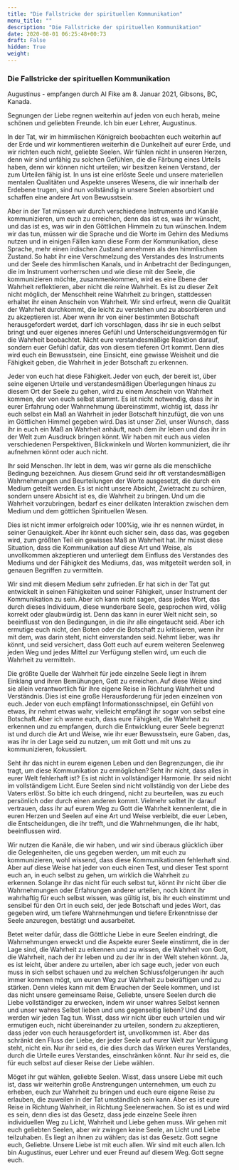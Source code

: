 ```yaml
---
title: "Die Fallstricke der spirituellen Kommunikation"
menu_title: ""
description: "Die Fallstricke der spirituellen Kommunikation"
date: 2020-08-01 06:25:48+00:73
draft: False
hidden: True
weight:
---
```

### Die Fallstricke der spirituellen Kommunikation

Augustinus - empfangen durch Al Fike am 8. Januar 2021, Gibsons, BC, Kanada.

Segnungen der Liebe regnen weiterhin auf jeden von euch herab, meine schönen und geliebten Freunde. Ich bin euer Lehrer, Augustinus.

In der Tat, wir im himmlischen Königreich beobachten euch weiterhin auf der Erde und wir kommentieren weiterhin die Dunkelheit auf eurer Erde, und wir richten euch nicht, geliebte Seelen. Wir fühlen nicht in unseren Herzen, denn wir sind unfähig zu solchen Gefühlen, die die Färbung eines Urteils haben, denn wir können nicht urteilen; wir besitzen keinen Verstand, der zum Urteilen fähig ist. In uns ist eine erlöste Seele und unsere materiellen mentalen Qualitäten und Aspekte unseres Wesens, die wir innerhalb der Erdebene trugen, sind nun vollständig in unsere Seelen absorbiert und schaffen eine andere Art von Bewusstsein. 

Aber in der Tat müssen wir durch verschiedene Instrumente und Kanäle kommunizieren, um euch zu erreichen, denn das ist es, was ihr wünscht, und das ist es, was wir in den Göttlichen Himmeln zu tun wünschen. Indem wir das tun, müssen wir die Sprache und die Worte im Gehirn des Mediums nutzen und in einigen Fällen kann diese Form der Kommunikation, diese Sprache, mehr einen irdischen Zustand annehmen als den himmlischen Zustand. So habt ihr eine Verschmelzung des Verstandes des Instruments und der Seele des himmlischen Kanals, und in Anbetracht der Bedingungen, die im Instrument vorherrschen und wie diese mit der Seele, die kommunizieren möchte, zusammenkommen, wird es eine Ebene der Wahrheit reflektieren, aber nicht die reine Wahrheit. Es ist zu dieser Zeit nicht möglich, der Menschheit reine Wahrheit zu bringen, stattdessen erhaltet ihr einen Anschein von Wahrheit. Wir sind erfreut, wenn die Qualität der Wahrheit durchkommt, die leicht zu verstehen und zu absorbieren und zu akzeptieren ist. Aber wenn ihr von einer bestimmten Botschaft herausgefordert werdet, darf ich vorschlagen, dass ihr sie in euch selbst bringt und euer eigenes inneres Gefühl und Unterscheidungsvermögen für die Wahrheit beobachtet. Nicht eure verstandesmäßige Reaktion darauf, sondern euer Gefühl dafür, das von diesem tieferen Ort kommt. Denn dies wird euch ein Bewusstsein, eine Einsicht, eine gewisse Weisheit und die Fähigkeit geben, die Wahrheit in jeder Botschaft zu erkennen. 

Jeder von euch hat diese Fähigkeit. Jeder von euch, der bereit ist, über seine eigenen Urteile und verstandesmäßigen Überlegungen hinaus zu diesem Ort der Seele zu gehen, wird zu einem Anschein von Wahrheit kommen, der von euch selbst stammt. Es ist nicht notwendig, dass ihr in eurer Erfahrung oder Wahrnehmung übereinstimmt, wichtig ist, dass ihr euch selbst ein Maß an Wahrheit in jeder Botschaft hinzufügt, die von uns im Göttlichen Himmel gegeben wird. Das ist unser Ziel, unser Wunsch, dass ihr in euch ein Maß an Wahrheit anhäuft, nach dem ihr leben und das ihr in der Welt zum Ausdruck bringen könnt. Wir haben mit euch aus vielen verschiedenen Perspektiven, Blickwinkeln und Worten kommuniziert, die ihr aufnehmen könnt oder auch nicht. 

Ihr seid Menschen. Ihr lebt in dem, was wir gerne als die menschliche Bedingung bezeichnen. Aus diesem Grund seid ihr oft verstandesmäßigen Wahrnehmungen und Beurteilungen der Worte ausgesetzt, die durch ein Medium geteilt werden. Es ist nicht unsere Absicht, Zwietracht zu schüren, sondern unsere Absicht ist es, die Wahrheit zu bringen. Und um die Wahrheit vorzubringen, bedarf es einer delikaten Interaktion zwischen dem Medium und dem göttlichen Spirituellen Wesen. 

Dies ist nicht immer erfolgreich oder 100%ig, wie ihr es nennen würdet, in seiner Genauigkeit. Aber ihr könnt euch sicher sein, dass das, was gegeben wird, zum größten Teil ein gewisses Maß an Wahrheit hat. Ihr müsst diese Situation, dass die Kommunikation auf diese Art und Weise, als unvollkommen akzeptieren und unterliegt dem Einfluss des Verstandes des Mediums und der Fähigkeit des Mediums, das, was mitgeteilt werden soll, in genauen Begriffen zu vermitteln. 

Wir sind mit diesem Medium sehr zufrieden. Er hat sich in der Tat gut entwickelt in seinen Fähigkeiten und seiner Fähigkeit, unser Instrument der Kommunikation zu sein. Aber ich kann nicht sagen, dass jedes Wort, das durch dieses Individuum, diese wunderbare Seele, gesprochen wird, völlig korrekt oder glaubwürdig ist. Denn das kann in eurer Welt nicht sein, so beeinflusst von den Bedingungen, in die ihr alle eingetaucht seid. Aber ich ermutige euch nicht, den Boten oder die Botschaft zu kritisieren, wenn ihr mit dem, was darin steht, nicht einverstanden seid. Nehmt lieber, was ihr könnt, und seid versichert, dass Gott euch auf eurem weiteren Seelenweg jeden Weg und jedes Mittel zur Verfügung stellen wird, um euch die Wahrheit zu vermitteln.  

Die größte Quelle der Wahrheit für jede einzelne Seele liegt in ihrem Einklang und ihren Bemühungen, Gott zu erreichen. Auf diese Weise sind sie allein verantwortlich für ihre eigene Reise in Richtung Wahrheit und Verständnis. Dies ist eine große Herausforderung für jeden einzelnen von euch. Jeder von euch empfängt Informationsschnipsel, ein Gefühl von etwas, ihr nehmt etwas wahr, vielleicht empfängt ihr sogar von selbst eine Botschaft. Aber ich warne euch, dass eure Fähigkeit, die Wahrheit zu erkennen und zu empfangen, durch die Entwicklung eurer Seele begrenzt ist und durch die Art und Weise, wie ihr euer Bewusstsein, eure Gaben, das, was ihr in der Lage seid zu nutzen, um mit Gott und mit uns zu kommunizieren, fokussiert.  

Seht ihr das nicht in eurem eigenen Leben und den Begrenzungen, die ihr tragt, um diese Kommunikation zu ermöglichen? Seht ihr nicht, dass alles in eurer Welt fehlerhaft ist? Es ist nicht in vollständiger Harmonie. Ihr seid nicht im vollständigem Licht. Eure Seelen sind nicht vollständig von der Liebe des Vaters erlöst. So bitte ich euch dringend, nicht zu beurteilen, was zu euch persönlich oder durch einen anderen kommt. Vielmehr solltet ihr darauf vertrauen, dass ihr auf eurem Weg zu Gott die Wahrheit kennenlernt, die in euren Herzen und Seelen auf eine Art und Weise verbleibt, die euer Leben, die Entscheidungen, die ihr trefft, und die Wahrnehmungen, die ihr habt, beeinflussen wird.

Wir nutzen die Kanäle, die wir haben, und wir sind überaus glücklich über die Gelegenheiten, die uns gegeben werden, um mit euch zu kommunizieren, wohl wissend, dass diese Kommunikationen fehlerhaft sind. Aber auf diese Weise hat jeder von euch einen Test, und dieser Test spornt euch an, in euch selbst zu gehen, um wirklich die Wahrheit zu erkennen. Solange ihr das nicht für euch selbst tut, könnt ihr nicht über die Wahrnehmungen oder Erfahrungen anderer urteilen, noch könnt ihr wahrhaftig für euch selbst wissen, was gültig ist, bis ihr euch einstimmt und sensibel für den Ort in euch seid, der jede Botschaft und jedes Wort, das gegeben wird, um tiefere Wahrnehmungen und tiefere Erkenntnisse der Seele anzuregen, bestätigt und ausarbeitet.

Betet weiter dafür, dass die Göttliche Liebe in eure Seelen eindringt, die Wahrnehmungen erweckt und die Aspekte eurer Seele einstimmt, die in der Lage sind, die Wahrheit zu erkennen und zu wissen, die Wahrheit von Gott, die Wahrheit, nach der ihr leben und zu der ihr in der Welt stehen könnt. Ja, es ist leicht, über andere zu urteilen, aber ich sage euch, jeder von euch muss in sich selbst schauen und zu welchen Schlussfolgerungen ihr auch immer kommen mögt, um euren Weg zur Wahrheit zu bekräftigen und zu stärken. Denn vieles kann mit dem Erwachen der Seele kommen, und ist das nicht unsere gemeinsame Reise, Geliebte, unsere Seelen durch die Liebe vollständiger zu erwecken, indem wir unser wahres Selbst kennen und unser wahres Selbst lieben und uns gegenseitig lieben? Und das werden wir jeden Tag tun. Wisst, dass wir nicht über euch urteilen und wir ermutigen euch, nicht übereinander zu urteilen, sondern zu akzeptieren, dass jeder von euch herausgefordert ist, unvollkommen ist. Aber das schränkt den Fluss der Liebe, der jeder Seele auf eurer Welt zur Verfügung steht, nicht ein. Nur ihr seid es, die dies durch das Wirken eures Verstandes, durch die Urteile eures Verstandes, einschränken könnt. Nur ihr seid es, die für euch selbst auf dieser Reise der Liebe wählen.  

Möget ihr gut wählen, geliebte Seelen. Wisst, dass unsere Liebe mit euch ist, dass wir weiterhin große Anstrengungen unternehmen, um euch zu erheben, euch zur Wahrheit zu bringen und euch eure eigene Reise zu erlauben, die zuweilen in der Tat umständlich sein kann. Aber es ist eure Reise in Richtung Wahrheit, in Richtung Seelenerwachen. So ist es und wird es sein, denn dies ist das Gesetz, dass jede einzelne Seele ihren individuellen Weg zu Licht, Wahrheit und Liebe gehen muss. Wir gehen mit euch geliebten Seelen, aber wir zwingen keine Seele, an Licht und Liebe teilzuhaben. Es liegt an ihnen zu wählen; das ist das Gesetz. Gott segne euch, Geliebte. Unsere Liebe ist mit euch allen. Wir sind mit euch allen. Ich bin Augustinus, euer Lehrer und euer Freund auf diesem Weg. Gott segne euch.  
